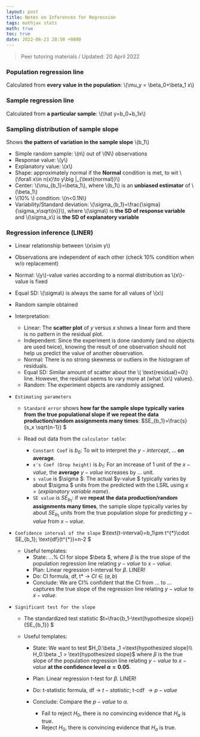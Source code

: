 ```yaml
---
layout: post
title: Notes on Inferences for Regression
tags: mathjax stats
math: true
toc: true
date: 2022-06-23 20:50 +0800
---
```


> Peer tutoring materials / Updated: 20 April 2022

### Population regression line

Calculated from **every value in the population**: \\\(\mu_y = \beta_0+\beta_1 x\\\)

### Sample regression line

Calculated from **a particular sample**: \\\(\hat y=b_0+b_1x\\\)

### Sampling distribution of sample slope

Shows **the pattern of variation in the sample slope** \\\(b_1\\\)

- Simple random sample: \\\(n\\\) out of \\\(N\\\) observations
- Response value: \\\(y\\\)
- Explanatory value: \\\(x\\\)
- Shape: approximately normal if the **Normal** condition is met, to wit \\\(\forall x\in n(x)\to y\big |_{\text{normal}}\\\)
- Center: \\\(\mu_{b_1}=\beta_1\\\), where \\\(b_1\\\) is an **unbiased estimator** of \\\(\beta_1\\\)
- \\\(10\% \\\) condition: \\\(n<0.1N\\\)
- Variability/Standard deviation: \\\(\sigma_{b_1}=\frac{\sigma}{\sigma_x\sqrt{n}}\\\), where \\\(\sigma\\\) is **the SD of response variable** and \\\(\sigma_x\\\) is **the SD of explanatory variable**

### Regression inference (LINER)

- Linear relationship between \\\(x\sim y\\\)
- Observations are independent of each other (check 10% condition when w/o replacement)
- Normal: \\\(y\\\)-value varies according to a normal distribution as \\\(x\\\)-value is fixed
- Equal SD: \\\(\sigma\\\) is always the same for all values of \\\(x\\\)
- Random sample obtained
- Interpretation:
  - Linear: The **scatter plot** of $y$ versus $x$ shows a linear form and there is no pattern in the residual plot.
  - Independent: Since the experiment is done randomly (and no objects are used twice), knowing the result of one observation should not help us predict the value of another observation.
  - Normal: There is no strong skewness or outliers in the histogram of residuals.
  - Equal SD: Similar amount of scatter about the \\\( \text{residual}=0\\\) line. However, the residual seems to vary more at (what \\\(x\\\) values).
  - Random: The experiment objects are randomly assigned.

- `Estimating parameters`

  - `Standard error` shows **how far the sample slope typically varies from the true populational slope if we repeat the data production/random assignments many times**:  $SE_{b_1}=\frac{s}{s_x \sqrt{n-1}} $

  - Read out data from the `calculator table`:

    - `Constant Coef` is $b_0$: To wit to interpret the $y-intercept$, ... **on average**.
    - `x's Coef (Drop height)` is $b_1$: For an increase of 1 unit of the $x-value$, the **average** $y-value$ increases by ... unit.
    - `s value` is  $\sigma $: The actual  $y-value $ typically varies by about  $\sigma $ units from the predicted with the LSRL using $x=(explanatory\ variable\ name)$.
    - `SE value` is  $SE_{b_1}$: if we **repeat the data production/random assignments many times**, the sample slope typically varies by about $SE_{b_1}$ units from the true population slope for predicting $y-value$ from $x-value$.

- `Confidence interval of the slope`   $\text{t-interval}=b_1\pm t^{\*}\cdot SE_{b_1}; \text{df}(t^{\*})=n-2 $

  - Useful templates:
    - State: ...% CI for slope  $\beta $, where
      $\beta$
    is the true slope of the population regression line relating  $y-value$ to  $x-value$.
    - Plan: Linear regression t-interval for  $\beta$. LINER!
    - Do: CI formula, df, t*  $\to$ $CI\in(a,b)$
    - Conclude: We are CI% confident that the CI from ... to ... captures the true slope of the regression line relating  $y-value$ to  $x-value$.

- `Significant test for the slope`

  - The standardized test statistic  $t=\frac{b_1-\text{hypothesize slope}}{SE_{b_1}} $

  - Useful templates:

    - State: We want to test $H_0:\beta _1 =\text{hypothesized slope}\\ H_0:\beta _1 > \text{hypothesized slope}$
          where $\beta$ is the true slope of the population regression line relating $y-value$ to $x-value$ **at the confidence level $\alpha = 0.05$**.

    - Plan: Linear regression t-test for $\beta$. LINER!

    - Do: t-statistic formula, df $\to$  $t-statistic$;
     t-cdf  $\to p-value$

    - Conclude: Compare the  $p-value$ 
     to  $\alpha$.

      - Fail to reject $H_0$, there is no convincing evidence that $H_a$ is true.
      - Reject $H_0$, there is convincing evidence that $H_a$ is true.
